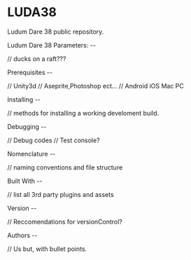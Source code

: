 # LUDA38
Ludum Dare 38 public repository.


Ludum Dare 38 Parameters: --

  // ducks on a raft???


Prerequisites --

  // Unity3d 
  // Aseprite,Photoshop ect...
  // Android iOS Mac PC 
  
  
Installing --

  //  methods for installing a working develoment build.
  
  
Debugging --

  // Debug codes 
  // Test console?
  

Nomenclature --

  // naming conventions and file structure
  
  
Built With --

  // list all 3rd party plugins and assets


Version --

  // Reccomendations for versionControl?
  
  
Authors --

  // Us but, with bullet points.
  
  
